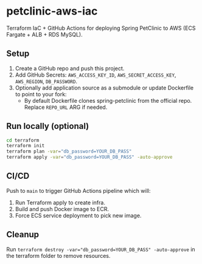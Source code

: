 # petclinic-aws-iac

Terraform IaC + GitHub Actions for deploying Spring PetClinic to AWS (ECS Fargate + ALB + RDS MySQL).

## Setup
1. Create a GitHub repo and push this project.
2. Add GitHub Secrets: `AWS_ACCESS_KEY_ID`, `AWS_SECRET_ACCESS_KEY`, `AWS_REGION`, `DB_PASSWORD`.
3. Optionally add application source as a submodule or update Dockerfile to point to your fork:
   - By default Dockerfile clones spring-petclinic from the official repo. Replace `REPO_URL` ARG if needed.

## Run locally (optional)
```bash
cd terraform
terraform init
terraform plan -var="db_password=YOUR_DB_PASS"
terraform apply -var="db_password=YOUR_DB_PASS" -auto-approve
```

## CI/CD
Push to `main` to trigger GitHub Actions pipeline which will:
1. Run Terraform apply to create infra.
2. Build and push Docker image to ECR.
3. Force ECS service deployment to pick new image.

## Cleanup
Run `terraform destroy -var="db_password=YOUR_DB_PASS" -auto-approve` in the terraform folder to remove resources.
